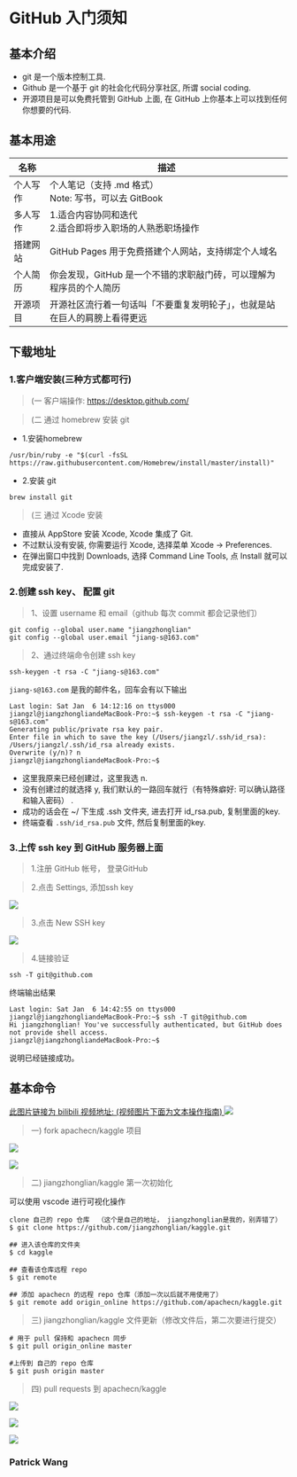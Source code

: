 # GitHub 入门须知

## 基本介绍

* git 是一个版本控制工具.
* Github 是一个基于 git 的社会化代码分享社区, 所谓 social coding.
* 开源项目是可以免费托管到 GitHub 上面, 在 GitHub 上你基本上可以找到任何你想要的代码.

## 基本用途

| 名称 | 描述 |
| - | - |
| 个人写作 | 个人笔记（支持 .md 格式）<br/>Note: 写书，可以去 GitBook |
| 多人写作 | 1.适合内容协同和迭代<br/> 2.适合即将步入职场的人熟悉职场操作 |
| 搭建网站 | GitHub Pages 用于免费搭建个人网站，支持绑定个人域名 | 
| 个人简历 | 你会发现，GitHub 是一个不错的求职敲门砖，可以理解为程序员的个人简历 |
| 开源项目 | 开源社区流行着一句话叫「不要重复发明轮子」，也就是站在巨人的肩膀上看得更远 | 

## 下载地址

### 1.客户端安装(三种方式都可行)

> (一 客户端操作: https://desktop.github.com/

> (二 通过 homebrew 安装 git

* 1.安装homebrew

```
/usr/bin/ruby -e "$(curl -fsSL https://raw.githubusercontent.com/Homebrew/install/master/install)"
```

* 2.安装 git

```
brew install git
```

> (三 通过 Xcode 安装

* 直接从 AppStore 安装 Xcode, Xcode 集成了 Git.
* 不过默认没有安装, 你需要运行 Xcode, 选择菜单 Xcode -> Preferences.
* 在弹出窗口中找到 Downloads, 选择 Command Line Tools, 点 Install 就可以完成安装了.

### 2.创建 ssh key、 配置 git

> 1、设置 username 和 email（github 每次 commit 都会记录他们）

```
git config --global user.name "jiangzhonglian"
git config --global user.email "jiang-s@163.com"
```

> 2、通过终端命令创建 ssh key

```
ssh-keygen -t rsa -C "jiang-s@163.com"
```

`jiang-s@163.com` 是我的邮件名，回车会有以下输出

```
Last login: Sat Jan  6 14:12:16 on ttys000
jiangzl@jiangzhongliandeMacBook-Pro:~$ ssh-keygen -t rsa -C "jiang-s@163.com"
Generating public/private rsa key pair.
Enter file in which to save the key (/Users/jiangzl/.ssh/id_rsa): 
/Users/jiangzl/.ssh/id_rsa already exists.
Overwrite (y/n)? n
jiangzl@jiangzhongliandeMacBook-Pro:~$
```

* 这里我原来已经创建过，这里我选 n.
* 没有创建过的就选择 y, 我们默认的一路回车就行（有特殊癖好: 可以确认路径和输入密码） .
* 成功的话会在 ~/ 下生成 .ssh 文件夹, 进去打开 id_rsa.pub, 复制里面的key.
* 终端查看 `.ssh/id_rsa.pub` 文件, 然后复制里面的key.

### 3.上传 ssh key 到 GitHub 服务器上面

> 1.注册 GitHub 帐号， 登录GitHub

> 2.点击 Settings, 添加ssh key

![](/static/images/docs/GitHub/GitHub-Setting.png) 

> 3.点击 New SSH key

![](/static/images/docs/GitHub/SSH-Key.jpg) 

> 4.链接验证

```
ssh -T git@github.com 
```

终端输出结果

```
Last login: Sat Jan  6 14:42:55 on ttys000
jiangzl@jiangzhongliandeMacBook-Pro:~$ ssh -T git@github.com 
Hi jiangzhonglian! You've successfully authenticated, but GitHub does not provide shell access.
jiangzl@jiangzhongliandeMacBook-Pro:~$
```

说明已经链接成功。

## 基本命令

<a href="https://www.bilibili.com/video/av15705305/" target="_blank">此图片链接为 bilibili 视频地址: (视频图片下面为文本操作指南)
<img src="../../static/images/docs/GitHub/ApacheCN-GitHub入门操作-Fork到PullRequests.png">
</a>

> 一) fork apachecn/kaggle 项目

![](/static/images/docs/GitHub/github-step-1-fork.jpg)

![](/static/images/docs/GitHub/github-step-2-clone.jpg)


> 二) jiangzhonglian/kaggle 第一次初始化

可以使用 vscode 进行可视化操作

```
clone 自己的 repo 仓库  （这个是自己的地址， jiangzhonglian是我的，别弄错了）
$ git clone https://github.com/jiangzhonglian/kaggle.git

## 进入该仓库的文件夹
$ cd kaggle

## 查看该仓库远程 repo
$ git remote

## 添加 apachecn 的远程 repo 仓库（添加一次以后就不用使用了）
$ git remote add origin_online https://github.com/apachecn/kaggle.git
```

> 三) jiangzhonglian/kaggle 文件更新（修改文件后，第二次要进行提交）

```
# 用于 pull 保持和 apachecn 同步
$ git pull origin_online master

#上传到 自己的 repo 仓库
$ git push origin master
```

> 四) pull requests 到 apachecn/kaggle

![](/static/images/docs/GitHub/github-step-3-PullRequests.jpg)

![](/static/images/docs/GitHub/github-step-4-PullRequests.jpg)

![](/static/images/docs/GitHub/github-step-5-PullRequests.jpg)

### Patrick Wang